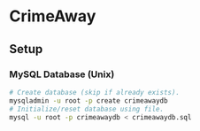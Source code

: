 # CrimeAway

## Setup

### MySQL Database (Unix)

```sh
# Create database (skip if already exists).
mysqladmin -u root -p create crimeawaydb
# Initialize/reset database using file.
mysql -u root -p crimeawaydb < crimeawaydb.sql 
```
